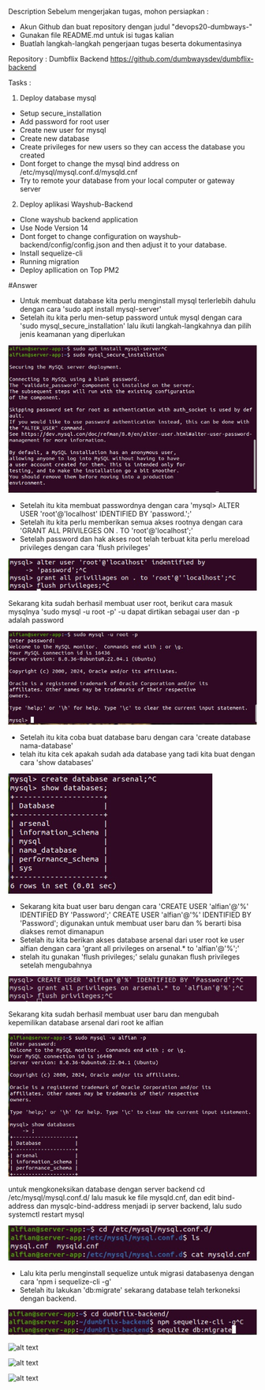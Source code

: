 Description
Sebelum mengerjakan tugas, mohon persiapkan :

- Akun Github dan buat repository dengan judul "devops20-dumbways-<nama kalian>"
- Gunakan file README.md untuk isi tugas kalian
- Buatlah langkah-langkah pengerjaan tugas beserta dokumentasinya

Repository :
Dumbflix Backend
https://github.com/dumbwaysdev/dumbflix-backend

Tasks :

1. Deploy database mysql
- Setup secure_installation
- Add password for root user
- Create new user for mysql
- Create new database
- Create privileges for new users so they can access the database you created
- Dont forget to change the mysql bind address on /etc/mysql/mysql.conf.d/mysqld.cnf
- Try to remote your database from your local computer or gateway server

2. Deploy aplikasi Wayshub-Backend
- Clone wayshub backend application
- Use Node Version 14
- Dont forget to change configuration on wayshub-backend/config/config.json and then adjust it to your database.
- Install sequelize-cli
- Running migration
- Deploy apllication on Top PM2

#Answer


- Untuk membuat database kita perlu menginstall mysql terlerlebih dahulu dengan cara 'sudo apt install mysql-server'
- Setelah itu kita perlu men-setup password untuk mysql dengan cara 'sudo mysql_secure_installation' lalu ikuti langkah-langkahnya dan pilih jenis keamanan yang diperlukan


![alt text](https://github.com/aanalff/p1/blob/main/c1.jpeg?raw=true)


- Setelah itu kita membuat passwordnya dengan cara 'mysql> ALTER USER 'root'@'localhost' IDENTIFIED BY 
 'password.';'
- Setelah itu kita perlu memberikan semua akses rootnya dengan cara 'GRANT ALL PRIVILEGES ON . TO 'root'@'localhost';'
- Setelah password dan hak akses root telah terbuat kita perlu mereload privileges dengan cara 'flush privileges'


![alt text](https://github.com/aanalff/p1/blob/main/c2.jpeg?raw=true)


Sekarang kita sudah berhasil membuat user root, berikut cara masuk mysqlnya 'sudo mysql -u root -p' 
-u dapat dirtikan sebagai user dan -p adalah password


![alt text](https://github.com/aanalff/p1/blob/main/c3.jpeg?raw=true)


- Setelah itu kita coba buat database baru dengan cara 'create database nama-database'
- telah itu kita cek apakah sudah ada database yang tadi kita buat dengan cara 'show databases'


![alt text](https://github.com/aanalff/p1/blob/main/c4.jpeg?raw=true)


- Sekarang kita buat user baru dengan cara 'CREATE USER 'alfian'@'%' IDENTIFIED BY 'Password';' CREATE USER 'alfian'@'%' IDENTIFIED BY 'Password';
digunakan untuk membuat user baru dan % berarti bisa diakses remot dimanapun
- Setelah itu kita berikan akses database arsenal dari user root ke user alfian dengan cara 'grant all privileges on arsenal.* to 'alfian'@'%';'
- stelah itu gunakan 'flush privileges;'
selalu gunakan flush privileges setelah mengubahnya


![alt text](https://github.com/aanalff/p1/blob/main/c5.jpeg?raw=true)


Sekarang kita sudah berhasil membuat user baru dan mengubah kepemilikan database arsenal dari root ke alfian


![alt text](https://github.com/aanalff/p1/blob/main/c6.jpeg?raw=true)


untuk mengkoneksikan database dengan server backend 
cd /etc/mysql/mysql.conf.d/
lalu masuk ke file mysqld.cnf, dan edit bind-address dan mysqlc-bind-address menjadi ip server backend, 
lalu sudo systemctl restart mysql


![alt text](https://github.com/aanalff/p1/blob/main/c7.jpeg?raw=true)


- Lalu kita perlu menginstall sequelize untuk migrasi databasenya dengan cara 'npm i sequelize-cli -g'
- Setelah itu lakukan 'db:migrate' 
sekarang database telah terkoneksi dengan backend.


![alt text](https://github.com/aanalff/p1/blob/main/c8.jpeg?raw=true)


![alt text](?raw=true)


![alt text](?raw=true)


![alt text](?raw=true)

